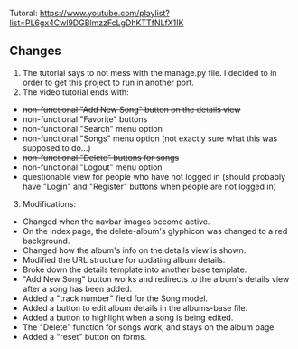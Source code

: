 Tutoral: https://www.youtube.com/playlist?list=PL6gx4Cwl9DGBlmzzFcLgDhKTTfNLfX1IK


## Changes
1. The tutorial says to not mess with the manage.py file. I decided to in order to get this project to run in another port.
2. The video tutorial ends with:
  * ~~non-functional "Add New Song" button on the details view~~
  * non-functional "Favorite" buttons
  * non-functional "Search" menu option
  * non-functional "Songs" menu option (not exactly sure what this was supposed to do...)
  * ~~non-functional "Delete" buttons for songs~~
  * non-functional "Logout" menu option
  * questionable view for people who have not logged in (should probably have "Login" and "Register" buttons when people are not logged in)
3. Modifications:
  * Changed when the navbar images become active.
  * On the index page, the delete-album's glyphicon was changed to a red background.
  * Changed how the album's info on the details view is shown.
  * Modified the URL structure for updating album details.
  * Broke down the details template into another base template.
  * "Add New Song" button works and redirects to the album's details view after a song has been added.
  * Added a "track number" field for the Song model.
  * Added a button to edit album details in the albums-base file.
  * Added a button to highlight when a song is being edited.
  * The "Delete" function for songs work, and stays on the album page.
  * Added a "reset" button on forms.